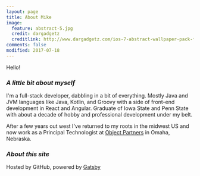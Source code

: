 ```yaml
---
layout: page
title: About Mike
image:
  feature: abstract-5.jpg
  credit: dargadgetz
  creditlink: http://www.dargadgetz.com/ios-7-abstract-wallpaper-pack-for-iphone-5-and-ipod-touch-retina/
comments: false
modified: 2017-07-18
---
```


Hello!

### _A little bit about myself_

I'm a full-stack developer, dabbling in a bit of everything. Mostly Java and JVM languages like Java, Kotlin, and Groovy with a side of front-end development in React and Angular. Graduate of Iowa State and Penn State with about a decade of hobby and professional development under my belt.

After a few years out west I've returned to my roots in the midwest US and now work as a Principal Technologist at [Object Partners](https://www.objectpartners.com) in Omaha, Nebraska.

### _About this site_

Hosted by GitHub, powered by [Gatsby](https://gatsbyjs.org)
